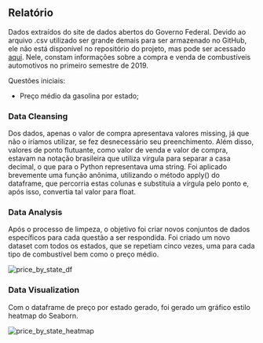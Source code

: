 ## Relatório

Dados extraídos do site de dados abertos do Governo Federal. Devido ao arquivo .csv utilizado ser grande demais para ser armazenado no GitHub, ele não está disponível no repositório do projeto, mas pode ser acessado [aqui](http://dados.gov.br/dataset/serie-historica-de-precos-de-combustiveis-por-revenda). Nele, constam informações sobre a compra e venda de combustíveis automotivos no primeiro semestre de 2019.

Questões iniciais:
- Preço médio da gasolina por estado;

### Data Cleansing
Dos dados, apenas o valor de compra apresentava valores missing, já que não o iríamos utilizar, se fez desnecessário seu preenchimento. Além disso, valores de ponto flutuante, como valor de venda e valor de compra, estavam na notação brasileira que utiliza vírgula para separar a casa decimal, o que para o Python representava uma string. Foi aplicado brevemente uma função anônima, utilizando o método apply() do dataframe, que percorria estas colunas e substituia a vírgula pelo ponto e, após isso, convertia tal valor para float.

### Data Analysis
Após o processo de limpeza, o objetivo foi criar novos conjuntos de dados específicos para cada questão a ser respondida. Foi criado um novo dataset com todos os estados, que se repetiam cinco vezes, uma para cada tipo de combustível bem como o preço médio.

![price_by_state_df](https://github.com/guilhermesam/data-science/blob/master/projects/fuel_2019/images/price_by_state_df.png)

### Data Visualization
Com o dataframe de preço por estado gerado, foi gerado um gráfico estilo heatmap do Seaborn.

![price_by_state_heatmap](https://github.com/guilhermesam/data-science/blob/master/projects/fuel_2019/images/fuel2019.jpg)
